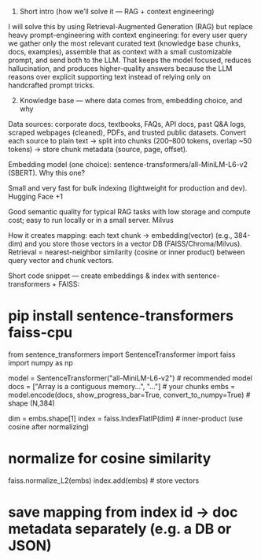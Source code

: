 1) Short intro (how we’ll solve it — RAG + context engineering)

I will solve this by using Retrieval-Augmented Generation (RAG) but replace heavy prompt-engineering with context engineering: for every user query we gather only the most relevant curated text (knowledge base chunks, docs, examples), assemble that as context with a small customizable prompt, and send both to the LLM. That keeps the model focused, reduces hallucination, and produces higher-quality answers because the LLM reasons over explicit supporting text instead of relying only on handcrafted prompt tricks.

2) Knowledge base — where data comes from, embedding choice, and why

Data sources: corporate docs, textbooks, FAQs, API docs, past Q&A logs, scraped webpages (cleaned), PDFs, and trusted public datasets. Convert each source to plain text → split into chunks (200–800 tokens, overlap ~50 tokens) → store chunk metadata (source, page, offset).

Embedding model (one choice): sentence-transformers/all-MiniLM-L6-v2 (SBERT).
Why this one?

Small and very fast for bulk indexing (lightweight for production and dev). 
Hugging Face
+1

Good semantic quality for typical RAG tasks with low storage and compute cost; easy to run locally or in a small server. 
Milvus

How it creates mapping: each text chunk → embedding(vector) (e.g., 384-dim) and you store those vectors in a vector DB (FAISS/Chroma/Milvus). Retrieval = nearest-neighbor similarity (cosine or inner product) between query vector and chunk vectors.

Short code snippet — create embeddings & index with sentence-transformers + FAISS:

# pip install sentence-transformers faiss-cpu
from sentence_transformers import SentenceTransformer
import faiss
import numpy as np

model = SentenceTransformer("all-MiniLM-L6-v2")   # recommended model
docs = ["Array is a contiguous memory...", "..."]  # your chunks
embs = model.encode(docs, show_progress_bar=True, convert_to_numpy=True)  # shape (N,384)

dim = embs.shape[1]
index = faiss.IndexFlatIP(dim)   # inner-product (use cosine after normalizing)
# normalize for cosine similarity
faiss.normalize_L2(embs)
index.add(embs)   # store vectors
# save mapping from index id -> doc metadata separately (e.g. a DB or JSON)